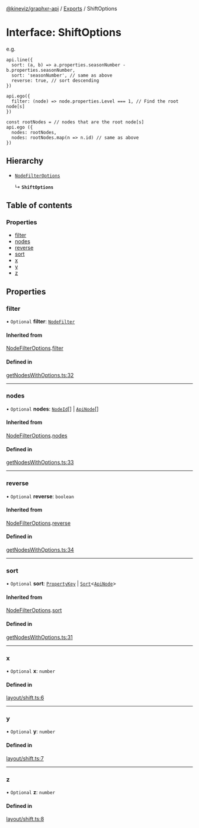 [@kineviz/graphxr-api](../README.md) / [Exports](../modules.md) / ShiftOptions

# Interface: ShiftOptions

e.g.

```
api.line({
  sort: (a, b) => a.properties.seasonNumber - b.properties.seasonNumber,
  sort: 'seasonNumber', // same as above
  reverse: true, // sort descending
})

api.ego({
  filter: (node) => node.properties.Level === 1, // Find the root node[s]
})

const rootNodes = // nodes that are the root node[s]
api.ego ({
  nodes: rootNodes,
  nodes: rootNodes.map(n => n.id) // same as above
})
```

## Hierarchy

- [`NodeFilterOptions`](NodeFilterOptions.md)

  ↳ **`ShiftOptions`**

## Table of contents

### Properties

- [filter](ShiftOptions.md#filter)
- [nodes](ShiftOptions.md#nodes)
- [reverse](ShiftOptions.md#reverse)
- [sort](ShiftOptions.md#sort)
- [x](ShiftOptions.md#x)
- [y](ShiftOptions.md#y)
- [z](ShiftOptions.md#z)

## Properties

### filter

• `Optional` **filter**: [`NodeFilter`](../modules.md#nodefilter)

#### Inherited from

[NodeFilterOptions](NodeFilterOptions.md).[filter](NodeFilterOptions.md#filter)

#### Defined in

[getNodesWithOptions.ts:32](https://bitbucket.org/kineviz/graphxr-api/src/c752a8c/src/getNodesWithOptions.ts#lines-32)

___

### nodes

• `Optional` **nodes**: [`NodeId`](../modules.md#nodeid)[] \| [`ApiNode`](../classes/ApiNode.md)[]

#### Inherited from

[NodeFilterOptions](NodeFilterOptions.md).[nodes](NodeFilterOptions.md#nodes)

#### Defined in

[getNodesWithOptions.ts:33](https://bitbucket.org/kineviz/graphxr-api/src/c752a8c/src/getNodesWithOptions.ts#lines-33)

___

### reverse

• `Optional` **reverse**: `boolean`

#### Inherited from

[NodeFilterOptions](NodeFilterOptions.md).[reverse](NodeFilterOptions.md#reverse)

#### Defined in

[getNodesWithOptions.ts:34](https://bitbucket.org/kineviz/graphxr-api/src/c752a8c/src/getNodesWithOptions.ts#lines-34)

___

### sort

• `Optional` **sort**: [`PropertyKey`](../modules.md#propertykey) \| [`Sort`](../modules.md#sort)<[`ApiNode`](../classes/ApiNode.md)\>

#### Inherited from

[NodeFilterOptions](NodeFilterOptions.md).[sort](NodeFilterOptions.md#sort)

#### Defined in

[getNodesWithOptions.ts:31](https://bitbucket.org/kineviz/graphxr-api/src/c752a8c/src/getNodesWithOptions.ts#lines-31)

___

### x

• `Optional` **x**: `number`

#### Defined in

[layout/shift.ts:6](https://bitbucket.org/kineviz/graphxr-api/src/c752a8c/src/layout/shift.ts#lines-6)

___

### y

• `Optional` **y**: `number`

#### Defined in

[layout/shift.ts:7](https://bitbucket.org/kineviz/graphxr-api/src/c752a8c/src/layout/shift.ts#lines-7)

___

### z

• `Optional` **z**: `number`

#### Defined in

[layout/shift.ts:8](https://bitbucket.org/kineviz/graphxr-api/src/c752a8c/src/layout/shift.ts#lines-8)

